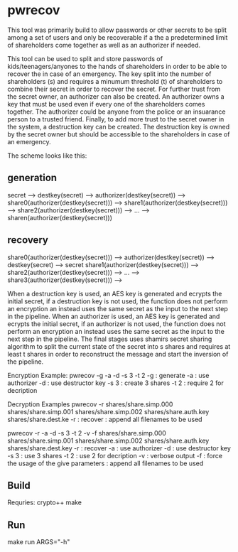 # pwrecov

This tool was primarily build to allow passwords or other secrets to be split among a set of users and only be recoverable if a the a predetermined limit of shareholders come together as well as an authorizer if needed.

This tool can be used to split and store passwords of kids/teenagers/anyones to the hands of shareholders in order to be able to recover the in case of an emergency. The key split into the number of shareholders (s) and requires a minumum threshold (t) of shareholders to combine their secret in order to recover the secret. For further trust from the secret owner, an authorizer can also be created. An authorizer owns a key that must be used even if every one of the shareholders comes together. The authorizer could be anyone from the police or an insuarance person to a trusted friend. Finally, to add more trust to the secret owner in the system, a destruction key can be created. The destruction key is owned by the secret owner but should be accessible to the shareholders in case of an emergency. 

The scheme looks like this:

generation
----------
secret --> destkey(secret) --> authorizer(destkey(secret))	--> share0(authorizer(destkey(secret)))
															--> share1(authorizer(destkey(secret)))
															--> share2(authorizer(destkey(secret)))
															--> ...
															--> sharen(authorizer(destkey(secret)))

recovery
--------
share0(authorizer(destkey(secret)))	--> authorizer(destkey(secret)) --> destkey(secret) --> secret
share1(authorizer(destkey(secret)))	-->
share2(authorizer(destkey(secret)))	-->
...								  	-->
share3(authorizer(destkey(secret)))	-->


When a destruction key is used, an AES key is generated and ecrypts the initial secret, if a destruction key is not used, the function does not perform an encryption an instead uses the same secret as the input to the next step in the pipeline.
When an authorizer is used, an AES key is generated and ecrypts the initial secret, if an authorizer is not used, the function does not perform an encryption an instead uses the same secret as the input to the next step in the pipeline.
The final stages uses shamirs secret sharing algorithm to split the current state of the secret into s shares and requires at least t shares in order to reconstruct the message and start the inversion of the pipeline.

Encryption Example:
pwrecov -g -a -d -s 3 -t 2
-g   : generate
-a   : use authorizer
-d   : use destructor key
-s 3 : create 3 shares
-t 2 : require 2 for decription

Decryption Examples
pwrecov -r shares/share.simp.000 shares/share.simp.001 shares/share.simp.002 shares/share.auth.key shares/share.dest.ke
-r   : recover
     : append all filenames to be used

pwrecov -r -a -d -s 3 -t 2 -v -f shares/share.simp.000 shares/share.simp.001 shares/share.simp.002 shares/share.auth.key shares/share.dest.key
-r   : recover
-a   : use authorizer
-d   : use destructor key
-s 3 : use 3 shares
-t 2 : use 2 for decription
-v   : verbose output
-f   : force the usage of the give parameters
     : append all filenames to be used


Build
-----
Requries: crypto++
make

Run
---
make run ARGS="-h"
